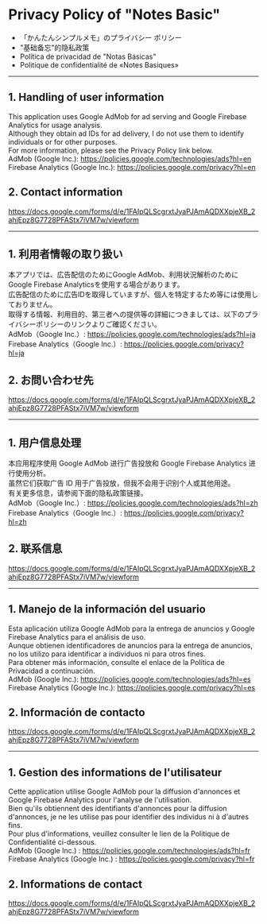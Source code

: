 # Privacy Policy of "Notes Basic"
- 「かんたんシンプルメモ」のプライバシー ポリシー
- "基础备忘"的隐私政策
- Política de privacidad de "Notas Básicas"
- Politique de confidentialité de «Notes Basiques»

---

## 1. Handling of user information
This application uses Google AdMob for ad serving and Google Firebase Analytics for usage analysis.<br>
Although they obtain ad IDs for ad delivery, I do not use them to identify individuals or for other purposes.<br>
For more information, please see the Privacy Policy link below.<Br>
AdMob (Google Inc.): https://policies.google.com/technologies/ads?hl=en <br>
Firebase Analytics (Google Inc.): https://policies.google.com/privacy?hl=en <br>

## 2. Contact information
https://docs.google.com/forms/d/e/1FAIpQLScgrxtJyaPJAmAQDXXpjeXB_2ahjEpz8G7728PFAStx7iVM7w/viewform

---

## 1. 利用者情報の取り扱い
本アプリでは、広告配信のためにGoogle AdMob、利用状況解析のためにGoogle Firebase Analyticsを使用する場合があります。<br>
広告配信のために広告IDを取得していますが、個人を特定するため等には使用しておりません。<br>
取得する情報、利用目的、第三者への提供等の詳細につきましては、以下のプライバシーポリシーのリンクよりご確認ください。<br>
AdMob（Google Inc.）: https://policies.google.com/technologies/ads?hl=ja <br>
Firebase Analytics（Google Inc.）: https://policies.google.com/privacy?hl=ja <br>

## 2. お問い合わせ先
https://docs.google.com/forms/d/e/1FAIpQLScgrxtJyaPJAmAQDXXpjeXB_2ahjEpz8G7728PFAStx7iVM7w/viewform

---

## 1. 用户信息处理
本应用程序使用 Google AdMob 进行广告投放和 Google Firebase Analytics 进行使用分析。<br>
虽然它们获取广告 ID 用于广告投放，但我不会用于识别个人或其他用途。<br>
有关更多信息，请参阅下面的隐私政策链接。<br>
AdMob（Google Inc.）: https://policies.google.com/technologies/ads?hl=zh <br>
Firebase Analytics（Google Inc.）: https://policies.google.com/privacy?hl=zh <br>

## 2. 联系信息
https://docs.google.com/forms/d/e/1FAIpQLScgrxtJyaPJAmAQDXXpjeXB_2ahjEpz8G7728PFAStx7iVM7w/viewform

---

## 1. Manejo de la información del usuario
Esta aplicación utiliza Google AdMob para la entrega de anuncios y Google Firebase Analytics para el análisis de uso.<br>
Aunque obtienen identificadores de anuncios para la entrega de anuncios, no los utilizo para identificar a individuos ni para otros fines.<br>
Para obtener más información, consulte el enlace de la Política de Privacidad a continuación.<br>
AdMob (Google Inc.): https://policies.google.com/technologies/ads?hl=es <br>
Firebase Analytics (Google Inc.): https://policies.google.com/privacy?hl=es <br>

## 2. Información de contacto
https://docs.google.com/forms/d/e/1FAIpQLScgrxtJyaPJAmAQDXXpjeXB_2ahjEpz8G7728PFAStx7iVM7w/viewform

---

## 1. Gestion des informations de l'utilisateur
Cette application utilise Google AdMob pour la diffusion d'annonces et Google Firebase Analytics pour l'analyse de l'utilisation.<br>
Bien qu'ils obtiennent des identifiants d'annonces pour la diffusion d'annonces, je ne les utilise pas pour identifier des individus ni à d'autres fins.<br>
Pour plus d'informations, veuillez consulter le lien de la Politique de Confidentialité ci-dessous.<br>
AdMob (Google Inc.) : https://policies.google.com/technologies/ads?hl=fr <br>
Firebase Analytics (Google Inc.) : https://policies.google.com/privacy?hl=fr <br>

## 2. Informations de contact
https://docs.google.com/forms/d/e/1FAIpQLScgrxtJyaPJAmAQDXXpjeXB_2ahjEpz8G7728PFAStx7iVM7w/viewform
